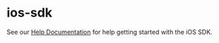 ios-sdk
=======

See our [Help Documentation](http://docs.namomedia.com) for help getting started with the iOS SDK.
